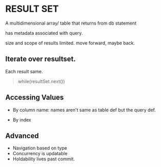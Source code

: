 # RESULT SET

A multidimensional array/ table that returns from db statement

has metadata associated with query.

size and scope of results limited. move forward, maybe back.

## Iterate over resultset.

Each result same.

> while(resultSet.next())

## Accessing Values

* By column name: names aren't same as table def but the query def.

* By index 

## Advanced

* Navigation based on type
* Concurrency is updatable
* Holdability lives past commit.

